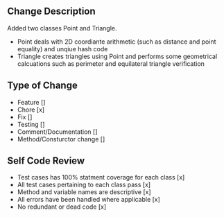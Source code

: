 ## Change Description 
Added two classes Point and Triangle. 
- Point deals with 2D coordiante arithmetic (such as distance and point equality) and unqiue hash code
- Triangle creates triangles using Point and performs some geometrical calcuations such as perimeter and equilateral triangle verification
  
## Type of Change
- Feature []
- Chore [x]
- Fix []
- Testing []
- Comment/Documentation []
- Method/Consturctor change []

## Self Code Review
- Test cases has 100% statment coverage for each class [x]
- All test cases pertaining to each class pass [x]
- Method and variable names are descriptive [x]
- All errors have been handled where applicable [x]
- No redundant or dead code [x]

